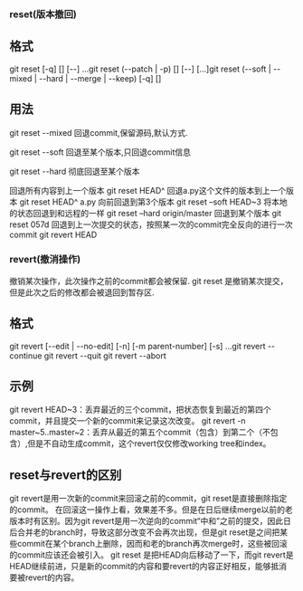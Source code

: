 ### reset(版本撤回)

## 格式
git reset [-q] [<commit>] [--] <paths>...git reset (--patch | -p) [<commit>] [--] [<paths>...]git reset (--soft | --mixed | --hard | --merge | --keep) [-q] [<commit>]

## 用法
git reset --mixed 回退commit,保留源码,默认方式.

git reset --soft 回退至某个版本,只回退commit信息

git reset --hard 彻底回退至某个版本

回退所有内容到上一个版本 git reset HEAD^
回退a.py这个文件的版本到上一个版本 git reset HEAD^ a.py
向前回退到第3个版本 git reset –soft HEAD~3
将本地的状态回退到和远程的一样 git reset –hard origin/master
回退到某个版本 git reset 057d
回退到上一次提交的状态，按照某一次的commit完全反向的进行一次commit git revert HEAD


### revert(撤消操作)
撤销某次操作，此次操作之前的commit都会被保留. git reset 是撤销某次提交，但是此次之后的修改都会被退回到暂存区.

## 格式
git revert [--edit | --no-edit] [-n] [-m parent-number] [-s] <commit>...git revert --continue git revert --quit git revert --abort

## 示例
git revert HEAD~3：丢弃最近的三个commit，把状态恢复到最近的第四个commit，并且提交一个新的commit来记录这次改变。
git revert -n master~5..master~2：丢弃从最近的第五个commit（包含）到第二个（不包含）,但是不自动生成commit，这个revert仅仅修改working tree和index。
 
## reset与revert的区别
git revert是用一次新的commit来回滚之前的commit，git reset是直接删除指定的commit。
在回滚这一操作上看，效果差不多。但是在日后继续merge以前的老版本时有区别。因为git revert是用一次逆向的commit“中和”之前的提交，因此日后合并老的branch时，导致这部分改变不会再次出现，但是git reset是之间把某些commit在某个branch上删除，因而和老的branch再次merge时，这些被回滚的commit应该还会被引入。
git reset 是把HEAD向后移动了一下，而git revert是HEAD继续前进，只是新的commit的内容和要revert的内容正好相反，能够抵消要被revert的内容。